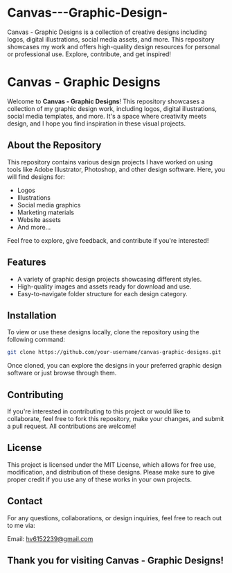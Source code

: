 # Canvas---Graphic-Design-
Canvas - Graphic Designs is a collection of creative designs including logos, digital illustrations, social media assets, and more. This repository showcases my work and offers high-quality design resources for personal or professional use. Explore, contribute, and get inspired!
# Canvas - Graphic Designs

Welcome to **Canvas - Graphic Designs**! This repository showcases a collection of my graphic design work, including logos, digital illustrations, social media templates, and more. It's a space where creativity meets design, and I hope you find inspiration in these visual projects.

## About the Repository

This repository contains various design projects I have worked on using tools like Adobe Illustrator, Photoshop, and other design software. Here, you will find designs for:
- Logos
- Illustrations
- Social media graphics
- Marketing materials
- Website assets
- And more...

Feel free to explore, give feedback, and contribute if you're interested!

## Features
- A variety of graphic design projects showcasing different styles.
- High-quality images and assets ready for download and use.
- Easy-to-navigate folder structure for each design category.

## Installation

To view or use these designs locally, clone the repository using the following command:

```bash
git clone https://github.com/your-username/canvas-graphic-designs.git
```
Once cloned, you can explore the designs in your preferred graphic design software or just browse through them.

## Contributing
If you're interested in contributing to this project or would like to collaborate, feel free to fork this repository, make your changes, and submit a pull request. All contributions are welcome!

## License
This project is licensed under the MIT License, which allows for free use, modification, and distribution of these designs. Please make sure to give proper credit if you use any of these works in your own projects.

## Contact
For any questions, collaborations, or design inquiries, feel free to reach out to me via:

Email: hv6152239@gmail.com

## Thank you for visiting Canvas - Graphic Designs!

